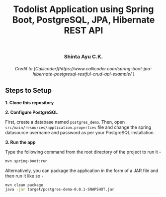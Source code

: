 
<h1 align="center">
  <br>
  Todolist Application using Spring Boot, PostgreSQL, JPA, Hibernate REST API
  <br>
  <br>
</h1>

<h3 align="center">
Shinta Ayu C.K.
<br>
</h3>

<h6 align="center">
Credit to [Callicoder](https://www.callicoder.com/spring-boot-jpa-hibernate-postgresql-restful-crud-api-example/
)</h6>

## Steps to Setup

**1. Clone this repository**

**2. Configure PostgreSQL**

First, create a database named `postgres_demo`. Then, open `src/main/resources/application.properties` file and change the spring datasource username and password as per your PostgreSQL installation.

**3. Run the app**

Type the following command from the root directory of the project to run it -

```bash
mvn spring-boot:run
```

Alternatively, you can package the application in the form of a JAR file and then run it like so -

```bash
mvn clean package
java -jar target/postgres-demo-0.0.1-SNAPSHOT.jar
```

